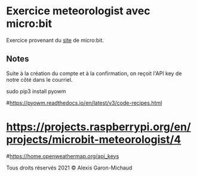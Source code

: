 # Exercice meteorologist avec micro:bit

Exercice provenant du [site](https://projects.raspberrypi.org/en/projects/microbit-meteorologist) de micro:bit.

## Notes

Suite à la création du compte et à la confirmation, on reçoit l'API key de notre côté dans le courriel.

sudo pip3 install pyowm

#https://pyowm.readthedocs.io/en/latest/v3/code-recipes.html

# https://projects.raspberrypi.org/en/projects/microbit-meteorologist/4

#https://home.openweathermap.org/api_keys


Tous droits réservés 2021 © Alexis Garon-Michaud
